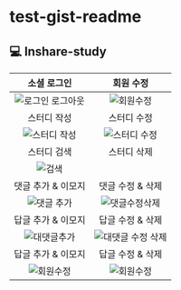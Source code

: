 # test-gist-readme

## 💻 lnshare-study
|소셜 로그인|회원 수정|
|:-:|:-:|
|![로그인 로그아웃](https://user-images.githubusercontent.com/58525009/197402080-761812a4-c887-4c16-bc5b-7430c6f6b069.gif)|![회원수정](https://user-images.githubusercontent.com/58525009/197403387-31ebd007-bdb4-453d-8635-fa65f75517be.gif)|
|스터디 작성|스터디 수정|
|![스터디 작성](https://user-images.githubusercontent.com/58525009/197402091-13c5d48c-41f8-43b4-9f71-3a90511f409e.gif)|![스터디 수정](https://user-images.githubusercontent.com/58525009/197401459-650b51a3-b9a0-4d18-99b4-0ffadfc44243.gif)|
|스터디 검색|스터디 삭제|
|![검색](https://user-images.githubusercontent.com/58525009/197401974-f1088038-2494-4839-8719-7bf71881487b.gif)||
|댓글 추가 & 이모지|댓글 수정 & 삭제|
|![댓글 추가](https://user-images.githubusercontent.com/58525009/197402435-dd68f674-10ad-451f-b114-1d39949408cf.gif)|![댓글수정삭제](https://user-images.githubusercontent.com/58525009/197402620-39b80f5d-9437-4708-9654-15aef4cd45a7.gif)|
|답글 추가 & 이모지|답글 수정 & 삭제|
|![대댓글추가](https://user-images.githubusercontent.com/58525009/197402835-d75bb41b-8b24-4bc3-a919-874fea4f20fa.gif)|![대댓글 수정 삭제](https://user-images.githubusercontent.com/58525009/197403213-c5721a86-5f92-4584-b79c-3ab3db47ccdc.gif)|
|답글 추가 & 이모지|답글 수정 & 삭제|
|![회원수정](https://user-images.githubusercontent.com/58525009/197403387-31ebd007-bdb4-453d-8635-fa65f75517be.gif)|![회원수정](https://user-images.githubusercontent.com/58525009/197403387-31ebd007-bdb4-453d-8635-fa65f75517be.gif)|



